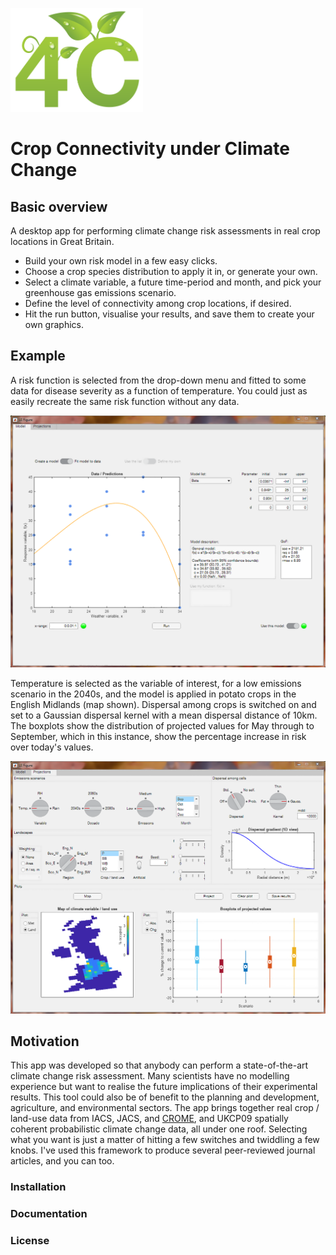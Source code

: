<p align="left">
  <img width="212" height="166"  src="https://github.com/pskelsey/4C/blob/gh-pages/4CLogo.png">
</p>


# Crop Connectivity under Climate Change

## Basic overview
A desktop app for performing climate change risk assessments in real crop locations in Great Britain. 
* Build your own risk model in a few easy clicks.
* Choose a crop species distribution to apply it in, or generate your own.
* Select a climate variable, a future time-period and month, and pick your greenhouse gas emissions scenario.
* Define the level of connectivity among crop locations, if desired.
* Hit the run button, visualise your results, and save them to create your own graphics. 

## Example
A risk function is selected from the drop-down menu and fitted to some data for disease severity as a function of temperature. You could just as easily recreate the same risk function without any data. 
<p align="center">
  <img src="https://github.com/pskelsey/4C/blob/gh-pages/4CAppModelTab.png">
</p>
Temperature is selected as the variable of interest, for a low emissions scenario in the 2040s, and the model is applied in potato crops in the English Midlands (map shown). Dispersal among crops is switched on and set to a Gaussian dispersal kernel with a mean dispersal distance of 10km. The boxplots show the distribution of projected values for May through to September, which in this instance, show the percentage increase in risk over today's values. 
<p align="left">
  <img src="https://github.com/pskelsey/4C/blob/gh-pages/4CAppProjectionsTab.png">
</p>

## Motivation
This app was developed so that anybody can perform a state-of-the-art climate change risk assessment. Many scientists have no modelling experience but want to realise the future implications of their experimental results. This tool could also be of benefit to the planning and development, agriculture, and environmental sectors. The app brings together real crop / land-use data from IACS, JACS, and [CROME](https://data.gov.uk/data/search?q=CROME), and UKCP09 spatially coherent probabilistic climate change data, all under one roof. Selecting what you want is just a matter of hitting a few switches and twiddling a few knobs. I've used this framework to produce several peer-reviewed journal articles, and you can too. 

### Installation


### Documentation


### License

